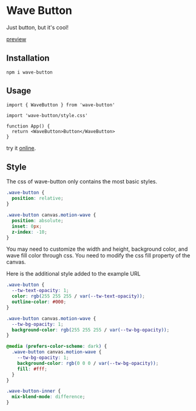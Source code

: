 # Wave Button

Just button, but it's cool!

[preview](https://zhangyu1818.github.io/wave-button/)

## Installation

```shell
npm i wave-button
```

## Usage

```tsx
import { WaveButton } from 'wave-button'

import 'wave-button/style.css'

function App() {
  return <WaveButton>Button</WaveButton>
}
```

try it [online](https://codesandbox.io/s/youthful-goldberg-f3n8lf).

## Style

The css of wave-button only contains the most basic styles.

```css
.wave-button {
  position: relative;
}

.wave-button canvas.motion-wave {
  position: absolute;
  inset: 0px;
  z-index: -10;
}
```

You may need to customize the width and height, background color, and wave fill color through css. You need to modify the css fill property of the canvas.

Here is the additional style added to the example URL

```css
.wave-button {
  --tw-text-opacity: 1;
  color: rgb(255 255 255 / var(--tw-text-opacity));
  outline-color: #000;
}

.wave-button canvas.motion-wave {
  --tw-bg-opacity: 1;
  background-color: rgb(255 255 255 / var(--tw-bg-opacity));
}

@media (prefers-color-scheme: dark) {
  .wave-button canvas.motion-wave {
    --tw-bg-opacity: 1;
    background-color: rgb(0 0 0 / var(--tw-bg-opacity));
    fill: #fff;
  }
}

.wave-button-inner {
  mix-blend-mode: difference;
}
```
